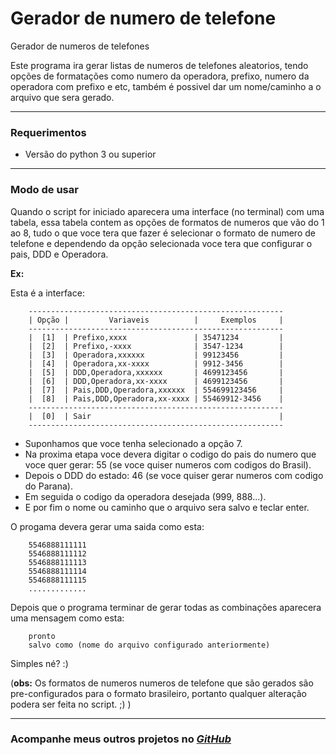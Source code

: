 # Gerador de numero de telefone

Gerador de numeros de telefones

Este programa ira gerar listas de numeros de telefones aleatorios, tendo opções de formatações como numero da operadora, prefixo, numero da operadora com prefixo e etc, também é possivel dar um nome/caminho a o arquivo que sera gerado.
***
### Requerimentos

* Versão do python 3 ou superior
***
### Modo de usar

Quando o script for iniciado aparecera uma interface (no terminal) com uma tabela, essa tabela contem as opções de formatos de numeros que vão do 1 ao 8, tudo o que voce tera que fazer é selecionar o formato de numero de telefone e dependendo da opção selecionada voce tera que configurar o pais, DDD e Operadora.

**Ex:**

Esta é a interface:

        ---------------------------------------------------------
        | Opção |         Variaveis          |     Exemplos     |
        ---------------------------------------------------------
        |  [1]  | Prefixo,xxxx               | 35471234         |
        |  [2]  | Prefixo,-xxxx              | 3547-1234        |
        |  [3]  | Operadora,xxxxxx           | 99123456         |
        |  [4]  | Operadora,xx-xxxx          | 9912-3456        |
        |  [5]  | DDD,Operadora,xxxxxx       | 4699123456       |
        |  [6]  | DDD,Operadora,xx-xxxx      | 4699123456       |
        |  [7]  | Pais,DDD,Operadora,xxxxxx  | 554699123456     |
        |  [8]  | Pais,DDD,Operadora,xx-xxxx | 55469912-3456    |
        ---------------------------------------------------------
        |  [0]  | Sair                                          |
        ---------------------------------------------------------
        
* Suponhamos que voce tenha selecionado a opção 7.
* Na proxima etapa voce devera digitar o codigo do pais do numero que voce quer gerar: 55 (se voce quiser numeros com codigos  do Brasil).
* Depois o DDD do estado: 46 (se voce quiser gerar numeros com codigo do Parana).
* Em seguida o codigo da operadora desejada (999, 888...).
* E por fim o nome ou caminho que o arquivo sera salvo e teclar enter.

O progama devera gerar uma saida como esta:

        5546888111111
        5546888111112
        5546888111113
        5546888111114
        5546888111115
        .............

Depois que o programa terminar de gerar todas as combinações aparecera uma mensagem como esta:

        pronto
        salvo como (nome do arquivo configurado anteriormente)

Simples né? :)

(**obs:** Os formatos de numeros numeros de telefone que são gerados são pre-configurados para o formato brasileiro, portanto qualquer alteração podera ser feita no script. ;) )
***
### Acompanhe meus outros projetos no [*GitHub*](https://github.com/gustavocastag)
